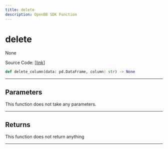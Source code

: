 ```yaml
---
title: delete
description: OpenBB SDK Function
---
```


# delete

None

Source Code: [[link](https://github.com/OpenBB-finance/OpenBBTerminal/tree/main/openbb_terminal/forecast/forecast_model.py#L442)]

```python
def delete_column(data: pd.DataFrame, column: str) -> None
```
---
## Parameters

This function does not take any parameters.

---
## Returns

This function does not return anything

---
